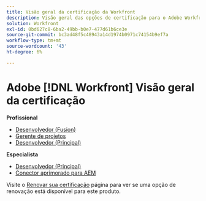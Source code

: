```yaml
---
title: Visão geral da certificação da Workfront
description: Visão geral das opções de certificação para o Adobe Workfront
solution: Workfront
exl-id: 0bd627c8-6ba2-49bb-b0e7-477d61b6ce3e
source-git-commit: bc3ad48f5c48943a14d1974b0971c74154b9ef7a
workflow-type: tm+mt
source-wordcount: '43'
ht-degree: 6%

---
```


# Adobe [!DNL Workfront] Visão geral da certificação

**Profissional**

* [Desenvolvedor (Fusion)](/help/certifications/aw/aw-fusion-p-developer.md) <!--AD0-E902-->
* [Gerente de projetos](/help/certifications/aw/aw-p-project-manager.md) <!--AD0-E903-->
* [Desenvolvedor (Principal)](/help/certifications/aw/aw-core-p-developer.md) <!--AD0-E905-->

**Especialista**

* [Desenvolvedor (Principal)](/help/certifications/aw/aw-core-e-developer.md) <!--AD0-E904-->
* [Conector aprimorado para AEM](/help/certifications/aw/aw-aem-e-connector.md) <!--AD0-E906-->

Visite o [Renovar sua certificação](/help/certifications/renew.md) página para ver se uma opção de renovação está disponível para este produto.
